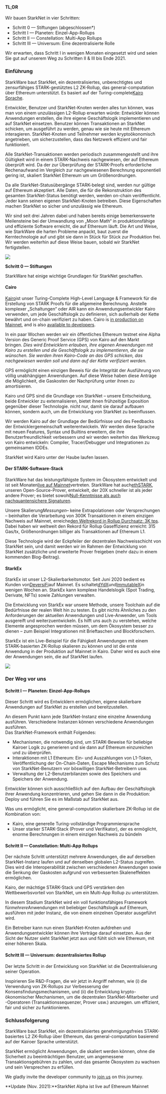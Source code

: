 #### **TL;DR**

Wir bauen StarkNet in vier Schritten:

* Schritt 0 — Stiftungen (abgeschlossen*)
* Schritt I — Planeten: Einzel-App-Rollups
* Schritt II — Constellation: Multi-App Rollups
* Schritt III — Universum: Eine dezentralisierte Rolle

Wir erwarten, dass Schritt I in wenigen Monaten eingesetzt wird und seien Sie gut auf unserem Weg zu Schritten II & III bis Ende 2021.

### **Einführung**

StarkWare baut StarkNet, ein dezentralisiertes, unberechtigtes und zensurfähiges STARK-gestütztes L2 ZK-Rollup, das general-computation über Ethereum unterstützt. Es basiert auf der Turing-complete[Kairo Sprache](https://www.cairo-lang.org/).

Entwickler, Benutzer und StarkNet-Knoten werden alles tun können, was man von einem unzulässigen L2-Rollup erwarten würde: Entwickler können Anwendungen erstellen, die ihre eigene Geschäftslogik implementieren und auf StarkNet einsetzen. Benutzer können Transaktionen an StarkNet schicken, um ausgeführt zu werden, genau wie sie heute mit Ethereum interagieren. StarkNet-Knoten und Teilnehmer werden kryptoökonomisch angetrieben, um sicherzustellen, dass das Netzwerk effizient und fair funktioniert.

Alle StarkNet-Transaktionen werden periodisch zusammengestellt und ihre Gültigkeit wird in einem STARK-Nachweis nachgewiesen, der auf Ethereum überprüft wird. Da der zur Überprüfung der STARK-Proofs erforderliche Rechenaufwand im Vergleich zur nachgewiesenen Berechnung exponentiell gering ist, skaliert StarkNet Ethereum um um Größenordnungen.

Da alle StarkNet-Statusübergänge STARK-belegt sind, werden nur gültige auf Ethereum akzeptiert. Alle Daten, die für die Rekonstruktion des gesamten StarkNet-Status benötigt werden, werden on-chain veröffentlicht. Jeder kann seinen eigenen StarkNet-Knoten betreiben. Diese Eigenschaften machen StarkNet so sicher und unzulässig wie Ethereum.

Wir sind seit drei Jahren dabei und haben bereits einige bemerkenswerte Meilensteine bei der Umwandlung von „Moon Math“ in produktionsfähige und effiziente Software erreicht, die auf Ethereum läuft. Die Art und Weise, wie StarkWare die harten Probleme anpackt, baut zuerst die Kerntechnologie auf und gibt sie dann in Stück für Stück zur Produktion frei. Wir werden weiterhin auf diese Weise bauen, sobald wir StarkNet fertigstellen.

![](/assets/ontheroad_02.png)

**Schritt 0 — Stiftungen**

StarkWare hat einige wichtige Grundlagen für StarkNet geschaffen.

#### **Cairo**

[Kairo](https://twitter.com/StarkWareLtd/status/1300353049836376066?s=20)ist unser Turing-Complete High-Level Language & Framework für die Erstellung von STARK Proofs für die allgemeine Berechnung. Anstelle komplexer „Schaltungen“ oder AIR kann ein Anwendungsentwickler Kairo verwenden, um jede Geschäftslogik zu definieren, sich außerhalb der Kette bewährt und on-chain verifiziert zu haben. Cairo is [in production on Mainnet](https://twitter.com/StarkWareLtd/status/1320695603492507648?s=20), and is also [available to developers](http://cairo-lang.org/).

In ein paar Wochen werden wir ein öffentliches Ethereum testnet eine Alpha Version des Generic Proof Service (GPS) von Kairo auf den Markt bringen. *Dies wird Entwicklern erlauben, ihre eigenen Anwendungen mit Kairo zu erstellen und die Geschäftslogik zu implementieren, die sie wünschen. Sie werden ihren Kairo-Code an das GPS schicken, das nachgewiesen werden soll und dann auf der Kette verifiziert werden.*

GPS ermöglicht einen einzigen Beweis für die Integrität der Ausführung von völlig unabhängigen Anwendungen. Auf diese Weise haben diese Anträge die Möglichkeit, die Gaskosten der Nachprüfung unter ihnen zu amortisieren.

Kairo und GPS sind die Grundlage von StarkNet – unsere Entscheidung, beide Entwickler zu externalisieren, bietet ihnen frühzeitige Exposition gegenüber dieser Technologie. nicht nur, damit sie darauf aufbauen können, sondern auch, um die Entwicklung von StarkNet zu beeinflussen.

Wir werden Kairo auf der Grundlage der Bedürfnisse und des Feedbacks der Entwicklergemeinschaft weiterentwickeln. Wir werden diese Sprache mit neuen Features, Syntax und Builtins erweitern, die ihre Benutzerfreundlichkeit verbessern und wir werden weiterhin das Werkzeug von Kairo entwickeln: Compiler, Tracer/Debugger und Integrationen zu gemeinsamen IDDEs.

StarkNet wird Kairo unter der Haube laufen lassen.

#### **Der STARK-Software-Stack**

StarkWare hat das leistungsfähigste System im Ökosystem entwickelt und ist seit Monaten[live auf Mainnet](https://medium.com/starkware/starks-over-mainnet-b83e63db04c0)vertreten. StarkWare hat auch[ethSTARK](https://twitter.com/StarkWareLtd/status/1264911004099543040?s=20), unseren Open-Source-Prover, entwickelt, der 20X schneller ist als jeder andere Prover; es bietet sowohl[Null-Kenntnisse als auch nachquantensichere Signaturen](https://twitter.com/StarkWareLabs/status/1331930111227080709).

Unsere Skalierung*Messungen*– keine Extrapolationen oder Versprechungen – beinhalten die Verarbeitung von 300K Transaktionen in einem einzigen Nachweis auf Mainnet, erreiche[den Weltrekord in Rollup Durchsatz: 3K tps](https://twitter.com/StarkWareLtd/status/1287770381525422082?s=20). Dabei haben wir weltweit den Rekord für Rollup Gaseffizienz erreicht: 315 Gas/tx, Größenordnungen billiger als Transaktionen auf Ethereum L1.

Diese Technologie wird der Eckpfeiler der dezentralen Nachweisschicht von StarkNet sein, und damit werden wir im Rahmen der Entwicklung von StarkNet zusätzliche und erweiterte Prover freigeben (mehr dazu in einem kommenden Blog-Beitrag).

#### **StarkEx**

StarkEx ist unser L2-Skalierbarkeitsmotor. Seit Juni 2020 bedient es Kunden von[DeversiFi](https://twitter.com/deversifi)auf Mainnet. Es schaltet[dYdX](https://twitter.com/dydxprotocol)und[ImmutableX](https://twitter.com/Immutable)in wenigen Wochen an. StarkEx kann komplexe Handelslogik (Spot Trading, Derivate, NFTs) sowie Zahlungen verwalten.

Die Entwicklung von StarkEx war unsere Methode, unsere Toolchain auf die Bedürfnisse der realen Welt hin zu testen. Es gibt nichts Ähnliches zu den Anforderungen der aktuellen Anwendungen und Live-Anwender, um Tools ausgereift und weiterzuentwickeln. Es hilft uns auch zu verstehen, welche Elemente angesprochen werden müssen, um dem Ökosystem besser zu dienen – zum Beispiel Integrationen mit Brieftaschen und Blockforschern.

StarkEx ist ein Live-Beispiel für die Fähigkeit Anwendungen mit einem STARK-basierten ZK-Rollup skalieren zu können und ist die erste Anwendung in der Produktion auf Mainnet in Kairo. Daher wird es auch eine der Anwendungen sein, die auf StarkNet laufen.

![](/assets/ontheroad_03.png)

### **Der Weg vor uns**

#### **Schritt I — Planeten: Einzel-App-Rollups**

Dieser Schritt wird es Entwicklern ermöglichen, eigene skalierbare Anwendungen auf StarkNet zu erstellen und bereitzustellen.

An diesem Punkt kann jede StarkNet-Instanz eine einzelne Anwendung ausführen. Verschiedene Instanzen können verschiedene Anwendungen ausführen.\
Das StarkNet-Framework enthält Folgendes:

* Mechanismen, die notwendig sind, um STARK-Beweise für beliebige Kairoer Logik zu generieren und sie dann auf Ethereum einzureichen und zu überprüfen.
* Interaktionen mit L1 Ethereum: Ein- und Auszahlungen von L1-Token, Veröffentlichung der On-Chain-Daten, Escape Mechanisms zum Schutz von StarkNet-Benutzern vor böswilligen StarkNet-Betreibern usw.
* Verwaltung der L2-Benutzerbilanzen sowie des Speichers und Speichers der Anwendung.

Entwickler können sich ausschließlich auf den Aufbau der Geschäftslogik ihrer Anwendung konzentrieren, und gehen Sie dann in die Produktion: Deploy und führen Sie es im Maßstab auf StarkNet aus.

Was uns ermöglicht, eine general-computation skalierbare ZK-Rollup ist die Kombination von:

* Kairo, eine generelle Turing-vollständige Programmiersprache
* Unser starker STARK-Stack (Prover und Verifikator), der es ermöglicht, enorme Berechnungen in einem einzigen Nachweis zu bündeln

#### **Schritt II — Constellation: Multi-App Rollups**

Der nächste Schritt unterstützt mehrere Anwendungen, die auf derselben StarkNet-Instanz laufen und auf denselben globalen L2-Status zugreifen. Dies wird die Interoperabilität zwischen verschiedenen Anwendungen sowie die Senkung der Gaskosten aufgrund von verbesserten Skaleneffekten ermöglichen.

Kairo, der mächtige STARK-Stack und GPS verstärken den Wettbewerbsvorteil von StarkNet, um ein Multi-App Rollup zu unterstützen.

In diesem Stadium StarkNet wird ein voll funktionsfähiges Framework für*mehrere*Anwendungen mit beliebiger Geschäftslogik auf Ethereum, ausführen mit jeder Instanz, die von einem einzelnen Operator ausgeführt wird.

Ein Betreiber kann nun einen StarkNet-Knoten aufdrehen und Anwendungsentwickler können ihre Verträge darauf einsetzen. Aus der Sicht der Nutzer sieht StarkNet jetzt aus und fühlt sich wie Ethereum, mit einer höheren Skala.

#### **Schritt III — Universum: dezentralisiertes Rollup**

Der letzte Schritt in der Entwicklung von StarkNet ist die Dezentralisierung seiner Operation.

Inspirieren Sie R&D-Fragen, die wir jetzt in Angriff nehmen, wie (i) die Verwendung von ZK-Rollups zur Verbesserung der Konsensfindungsmechanismen, und (ii) die Entwicklung krypto-ökonomischer Mechanismen, um die dezentralen StarkNet-Mitarbeiter und -Operatoren (Transaktionssequenzer, Prover usw.) anzuregen. um effizient, fair und sicher zu funktionieren.

### **Schlussfolgerung**

StarkWare baut StarkNet, ein dezentralisiertes genehmigungsfreies STARK-basiertes L2 ZK-Rollup über Ethereum, das general-computation basierend auf der Kairoer Sprache unterstützt.

StarkNet ermöglicht Anwendungen, die skaliert werden können, ohne die Sicherheit zu beeinträchtigen Benutzer, um angemessene Transaktionsgebühren zu zahlen, und das gesamte Ökosystem zu wachsen und sein Versprechen zu erfüllen.

We gladly invite the developer community to [join us](https://twitter.com/StarkWareLtd) on this journey.

**Update (Nov. 2021):**StarkNet Alpha ist live auf Ethereum Mainnet